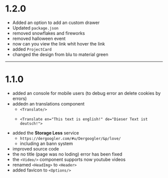 # 1.2.0

- Added an option to add an custom drawer
- Updated `package.json`
- removed snowflakes and fireworks
- removed halloween event
- now can you view the link whit hover the link
- added `ProjectCard`
- changed the design from blu to material green

---

# 1.1.0

- added an console for mobile users (to debug error an delete cookies by errors)
- addedn an translations component
  - `<Translate/>`
  - ```tsx
    <Translate en="This text is english!" de="Dieser Text ist deutsch!">
    ```
- added the **Storage Less** service
  - `https://dergoogler.com/#u/Dergoogler/&p/love/`
  - including an bann system
- improved source code
- the no title (page was no loding) error has been fixed
- the `<Video/>` component supports now youtube videos
- renamed `<HeadImg>` to `<Header>`
- added favicon to `<Options/>`
